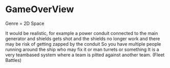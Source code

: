 GameOverView
============
Genre = 2D Space

It would be realistic, for example a power conduit connected to the main generator and shields gets shot and the shields no longer work and there may be risk of getting zapped by the conduit
So you have multiple people running around the ship who may fix it or man turrets or something
It is a very teambased system where a team is pitted against another team. (Fleet Battles)
